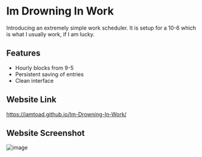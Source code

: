 # Im Drowning In Work
Introducing an extremely simple work scheduler. It is setup for a 10-6 which is what I usually work, if I am lucky.

## Features
* Hourly blocks from 9-5
* Persistent saving of entries
* Clean interface

## Website Link
https://jamtoad.github.io/Im-Drowning-In-Work/

## Website Screenshot
![image](https://user-images.githubusercontent.com/65873272/222023408-cb62a01a-0b21-4a00-a434-543cae63e82b.png)
